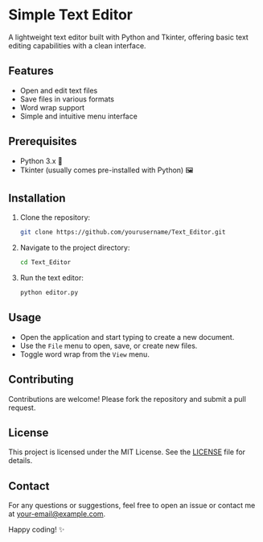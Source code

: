 # Simple Text Editor

A lightweight text editor built with Python and Tkinter, offering basic text editing capabilities with a clean interface.

## Features

- Open and edit text files
- Save files in various formats
- Word wrap support
- Simple and intuitive menu interface

## Prerequisites

- Python 3.x 🐍
- Tkinter (usually comes pre-installed with Python) 🖼️

## Installation

1. Clone the repository:
    ```bash
    git clone https://github.com/yourusername/Text_Editor.git
    ```
2. Navigate to the project directory:
    ```bash
    cd Text_Editor
    ```
3. Run the text editor:
    ```bash
    python editor.py
    ```

## Usage

- Open the application and start typing to create a new document.
- Use the `File` menu to open, save, or create new files.
- Toggle word wrap from the `View` menu.

## Contributing

Contributions are welcome! Please fork the repository and submit a pull request.

## License

This project is licensed under the MIT License. See the [LICENSE](LICENSE) file for details.

## Contact

For any questions or suggestions, feel free to open an issue or contact me at [your-email@example.com](mailto:your-email@example.com).

Happy coding! ✨
